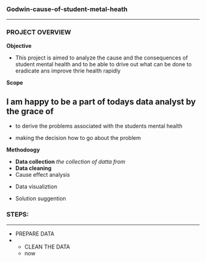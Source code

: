 ### Godwin-cause-of-student-metal-heath
---
### PROJECT OVERVIEW
**Objective**
* This project is aimed to analyze the cause and the consequences of student mental health and to be able to drive out what can be done to eradicate ans improve thrie health rapidly



**Scope**
## I am happy to be a part of todays data analyst by the grace of
* to derive the problems associated with the students mental health
+ making the decision how to go about the problem


 **Methodoogy**
 * **Data collection** *the collection of datta from*
 * **Data cleaning**
 * Cause effect analysis
 - Data visualiztion
 * Solution suggention

### STEPS:
---
- PREPARE DATA
- - CLEAN THE DATA
  - now
    
 
  
